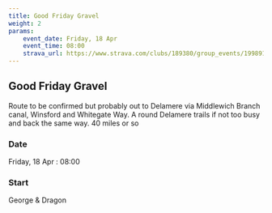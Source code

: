 ```yaml
---
title: Good Friday Gravel
weight: 2
params:
    event_date: Friday, 18 Apr
    event_time: 08:00
    strava_url: https://www.strava.com/clubs/189380/group_events/1998915
---
```


## Good Friday Gravel 

Route to be confirmed but probably out to Delamere via Middlewich Branch canal, Winsford and Whitegate Way. A round Delamere trails if not too busy and back the same way. 40 miles or so  

### Date

Friday, 18 Apr : 08:00

### Start

George &amp; Dragon


